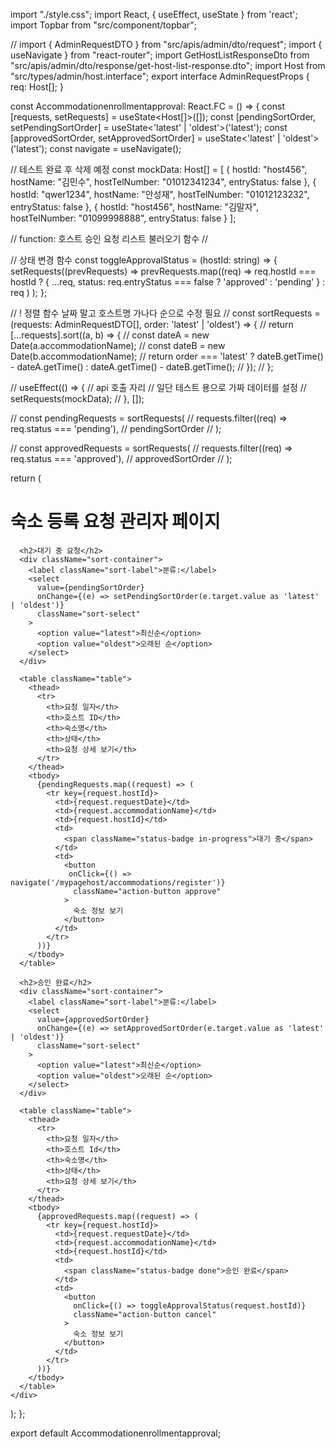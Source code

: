 import "./style.css";
import React, { useEffect, useState } from 'react';
import Topbar from "src/component/topbar";

// import { AdminRequestDTO } from "src/apis/admin/dto/request";
import { useNavigate } from "react-router";
import GetHostListResponseDto from "src/apis/admin/dto/response/get-host-list-response.dto";
import Host from "src/types/admin/host.interface";
export interface AdminRequestProps {
  req: Host[];
}


const Accommodationenrollmentapproval: React.FC = () => {
  const [requests, setRequests] = useState<Host[]>([]);
  const [pendingSortOrder, setPendingSortOrder] = useState<'latest' | 'oldest'>('latest');
  const [approvedSortOrder, setApprovedSortOrder] = useState<'latest' | 'oldest'>('latest');
  const navigate = useNavigate(); 




  // 테스트 완료 후 삭제 예정
  const mockData: Host[] = [
    {
      hostId: "host456",
      hostName: "김민수",
      hostTelNumber: "01012341234",
      entryStatus: false
    },
    {
      hostId: "qwer1234",
      hostName: "안성재",
      hostTelNumber: "01012123232",
      entryStatus: false
    },
    {
      hostId: "host456",
      hostName: "김말자",
      hostTelNumber: "01099998888",
      entryStatus: false
    }
  ];
  

  // function: 호스트 승인 요청 리스트 불러오기 함수 //


  // 상태 변경 함수
  const toggleApprovalStatus = (hostId: string) => {
    setRequests((prevRequests) =>
      prevRequests.map((req) =>
        req.hostId === hostId
          ? { ...req, status: req.entryStatus === false ? 'approved' : 'pending' }
          : req
      )
    );
  };

  // ! 정렬 함수 날짜 말고 호스트명 가나다 순으로 수정 필요 
  // const sortRequests = (requests: AdminRequestDTO[], order: 'latest' | 'oldest') => {
  //   return [...requests].sort((a, b) => {
  //     const dateA = new Date(a.accommodationName);
  //     const dateB = new Date(b.accommodationName);
  //     return order === 'latest' ? dateB.getTime() - dateA.getTime() : dateA.getTime() - dateB.getTime();
  //   });
  // };

  // useEffect(() => {
    // api 호출 자리
     // 일단 테스트 용으로 가짜 데이터를 설정
  // setRequests(mockData);
  // }, []);

  // const pendingRequests = sortRequests(
  //   requests.filter((req) => req.status === 'pending'),
  //   pendingSortOrder
  // );

  // const approvedRequests = sortRequests(
  //   requests.filter((req) => req.status === 'approved'),
  //   approvedSortOrder
  // );

  return (
    <div className="page-container">
      <Topbar />
      <h1>숙소 등록 요청 관리자 페이지</h1>

      <h2>대기 중 요청</h2>
      <div className="sort-container">
        <label className="sort-label">분류:</label>
        <select
          value={pendingSortOrder}
          onChange={(e) => setPendingSortOrder(e.target.value as 'latest' | 'oldest')}
          className="sort-select"
        >
          <option value="latest">최신순</option>
          <option value="oldest">오래된 순</option>
        </select>
      </div>

      <table className="table">
        <thead>
          <tr>
            <th>요청 일자</th>
            <th>호스트 ID</th>
            <th>숙소명</th>
            <th>상태</th>
            <th>요청 상세 보기</th>
          </tr>
        </thead>
        <tbody>
          {pendingRequests.map((request) => (
            <tr key={request.hostId}>
              <td>{request.requestDate}</td>
              <td>{request.accommodationName}</td>
              <td>{request.hostId}</td>
              <td>
                <span className="status-badge in-progress">대기 중</span>
              </td>
              <td>
                <button
                 onClick={() => navigate('/mypagehost/accommodations/register')}
                  className="action-button approve"
                >
                  숙소 정보 보기
                </button>
              </td>
            </tr>
          ))}
        </tbody>
      </table>

      <h2>승인 완료</h2>
      <div className="sort-container">
        <label className="sort-label">분류:</label>
        <select
          value={approvedSortOrder}
          onChange={(e) => setApprovedSortOrder(e.target.value as 'latest' | 'oldest')}
          className="sort-select"
        >
          <option value="latest">최신순</option>
          <option value="oldest">오래된 순</option>
        </select>
      </div>

      <table className="table">
        <thead>
          <tr>
            <th>요청 일자</th>
            <th>호스트 Id</th>
            <th>숙소명</th>
            <th>상태</th>
            <th>요청 상세 보기</th>
          </tr>
        </thead>
        <tbody>
          {approvedRequests.map((request) => (
            <tr key={request.hostId}>
              <td>{request.requestDate}</td>
              <td>{request.accommodationName}</td>
              <td>{request.hostId}</td>
              <td>
                <span className="status-badge done">승인 완료</span>
              </td>
              <td>
                <button
                  onClick={() => toggleApprovalStatus(request.hostId)}
                  className="action-button cancel"
                >
                  숙소 정보 보기
                </button>
              </td>
            </tr>
          ))}
        </tbody>
      </table>
    </div>
  );
};

export default Accommodationenrollmentapproval;
